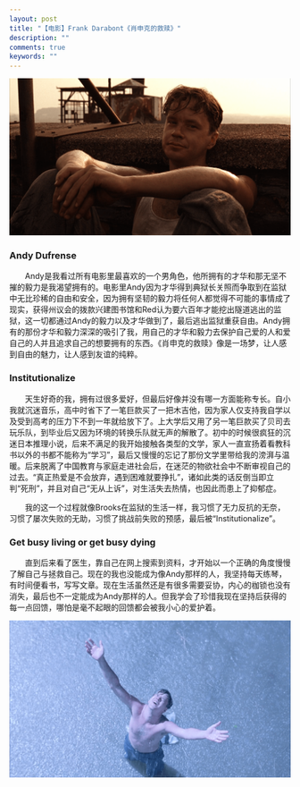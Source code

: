 ```yaml
---
layout: post
title: "【电影】Frank Darabont《肖申克的救赎》"
description: ""
comments: true
keywords: ""
---
```


![photo](/assets/images/movie/20190818/001.png)
### Andy Dufrense

&emsp;&emsp;Andy是我看过所有电影里最喜欢的一个男角色，他所拥有的才华和那无坚不摧的毅力是我渴望拥有的。电影里Andy因为才华得到典狱长关照而争取到在监狱中无比珍稀的自由和安全，因为拥有坚韧的毅力将任何人都觉得不可能的事情成了现实，获得州议会的拨款兴建图书馆和Red认为要六百年才能挖出隧道逃出的监狱，这一切都通过Andy的毅力以及才华做到了，最后逃出监狱重获自由。Andy拥有的那份才华和毅力深深的吸引了我，用自己的才华和毅力去保护自己爱的人和爱自己的人并且追求自己的想要拥有的东西。《肖申克的救赎》像是一场梦，让人感到自由的魅力，让人感到友谊的纯粹。

### Institutionalize

&emsp;&emsp;天生好奇的我，拥有过很多爱好，但最后好像并没有哪一方面能称专长。自小我就沉迷音乐，高中时省下了一笔巨款买了一把木吉他，因为家人仅支持我自学以及受到高考的压力下不到一年就给放下了。上大学后又用了另一笔巨款买了贝司去玩乐队，到毕业后又因为环境的转换乐队就无声的解散了。初中的时候很疯狂的沉迷日本推理小说，后来不满足的我开始接触各类型的文学，家人一直宣扬着看教科书以外的书都不能称为“学习”，最后又慢慢的忘记了那份文学里带给我的滂湃与温暖。后来脱离了中国教育与家庭走进社会后，在迷茫的物欲社会中不断审视自己的过去。“真正热爱是不会放弃，遇到困难就要挣扎”，诸如此类的话反倒当即立判“死刑”，并且对自己“无从上诉”，对生活失去热情，也因此而患上了抑郁症。

&emsp;&emsp;我的这一个过程就像Brooks在监狱的生活一样，我习惯了无力反抗的无奈，习惯了屡次失败的无助，习惯了挑战前失败的预感，最后被“Institutionalize”。

### Get busy living or get busy dying

&emsp;&emsp;直到后来看了医生，靠自己在网上搜索到资料，才开始以一个正确的角度慢慢了解自己与拯救自己。现在的我也没能成为像Andy那样的人，我坚持每天练琴，有时间便看书，写写文章。现在生活虽然还是有很多需要妥协，内心的枷锁也没有消失，最后也不一定能成为Andy那样的人。但我学会了珍惜我现在坚持后获得的每一点回馈，哪怕是毫不起眼的回馈都会被我小心的爱护着。

![photo](/assets/images/movie/20190818/002.png)
